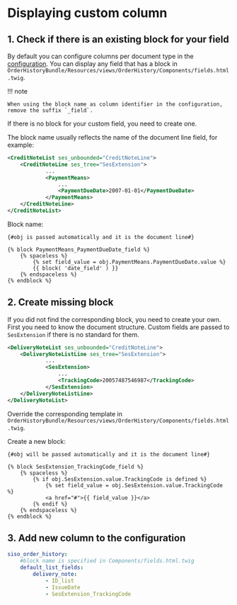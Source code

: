 # Displaying custom column

## 1. Check if there is an existing block for your field

By default you can configure columns per document type in the [configuration](orderhistory_configuration.md).
You can display any field that has a block in `OrderHistoryBundle/Resources/views/OrderHistory/Components/fields.html.twig`.

!!! note

    When using the block name as column identifier in the configuration, remove the suffix `_field`.

If there is no block for your custom field, you need to create one.

The block name usually reflects the name of the document line field, for example:

``` xml
<CreditNoteList ses_unbounded="CreditNoteLine">   
    <CreditNoteLine ses_tree="SesExtension">
            ...
            <PaymentMeans>   
                ...         
                <PaymentDueDate>2007-01-01</PaymentDueDate>
            </PaymentMeans>   
    </CreditNoteLine>
</CreditNoteList>
```

Block name:

``` html+twig
{#obj is passed automatically and it is the document line#}

{% block PaymentMeans_PaymentDueDate_field %}
    {% spaceless %}
        {% set field_value = obj.PaymentMeans.PaymentDueDate.value %}
        {{ block( 'date_field' ) }}
    {% endspaceless %}
{% endblock %}
```

## 2\. Create missing block

If you did not find the corresponding block, you need to create your own. First you need to know the document structure.
Custom fields are passed to `SesExtension` if there is no standard for them.

``` xml
<DeliveryNoteList ses_unbounded="CreditNoteLine">   
    <DeliveryNoteListLine ses_tree="SesExtension">
            ...
            <SesExtension>   
                ...         
                <TrackingCode>20057487546987</TrackingCode>
            </SesExtension>   
    </DeliveryNoteListLine>
</DeliveryNoteList>
```

Override the corresponding template in `OrderHistoryBundle/Resources/views/OrderHistory/Components/fields.html.twig`.

Create a new block:

``` html+twig
{#obj will be passed automatically and it is the document line#}

{% block SesExtension_TrackingCode_field %}
    {% spaceless %}
        {% if obj.SesExtension.value.TrackingCode is defined %}
            {% set field_value = obj.SesExtension.value.TrackingCode %}
            <a href="#">{{ field_value }}</a> 
        {% endif %}        
    {% endspaceless %}
{% endblock %}
```

## 3\. Add new column to the configuration

``` yaml 
siso_order_history:
    #block name is specified in Components/fields.html.twig
    default_list_fields:    
        delivery_note:
            - ID_list
            - IssueDate
            - SesExtension_TrackingCode
```

